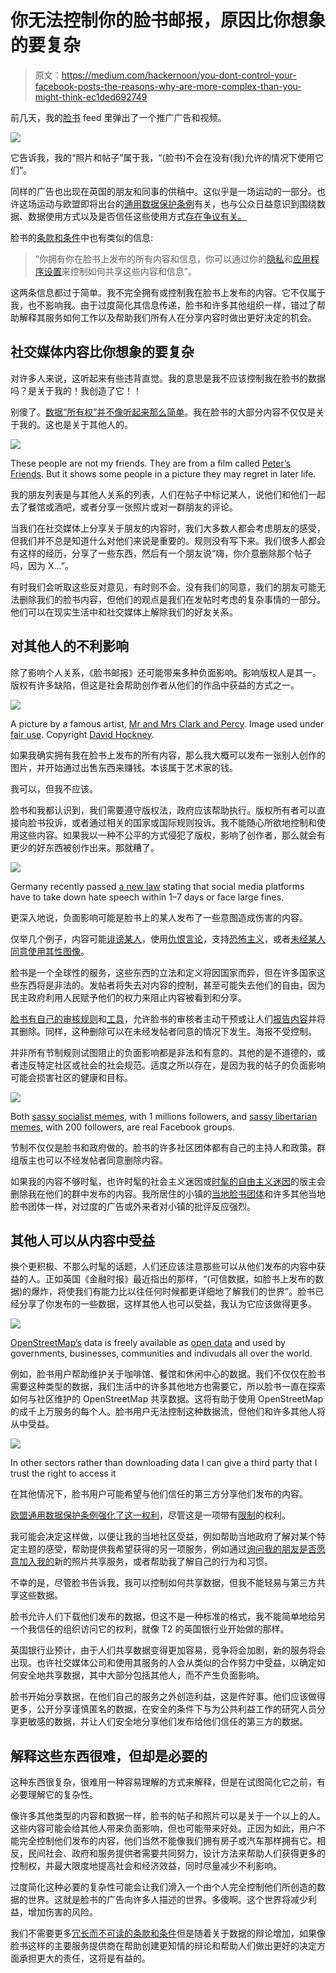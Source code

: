 # 你无法控制你的脸书邮报，原因比你想象的要复杂

> 原文：<https://medium.com/hackernoon/you-dont-control-your-facebook-posts-the-reasons-why-are-more-complex-than-you-might-think-ec1ded692749>

前几天，我的[脸书](https://hackernoon.com/tagged/facebook) feed 里弹出了一个推广广告和视频。

![](img/23eaf5df96ea5884f776e0547f44115c.png)

它告诉我，我的“照片和帖子”属于我，“(脸书)不会在没有(我)允许的情况下使用它们”。

同样的广告也出现在英国的朋友和同事的供稿中。这似乎是一场运动的一部分。也许这场运动与欧盟即将出台的[通用数据保护条例](https://gdpr-info.eu)有关，也与公众日益意识到围绕数据、数据使用方式以及是否信任这些使用方式[存在争议有关。](https://theodi.org/article/odi-survey-reveals-british-consumer-attitudes-to-sharing-personal-data/)

脸书的[条款和条件](https://www.facebook.com/terms.php)中也有类似的信息:

> “你拥有你在脸书上发布的所有内容和信息，你可以通过你的[隐私](https://www.facebook.com/settings/?tab=privacy)和[应用程序设置](https://www.facebook.com/settings/?tab=applications)来控制如何共享这些内容和信息”。

这两条信息都过于简单。我不完全拥有或控制我在脸书上发布的内容。它不仅属于我，也不影响我。由于过度简化其信息传递，脸书和许多其他组织一样，错过了帮助解释其服务如何工作以及帮助我们所有人在分享内容时做出更好决定的机会。

## 社交媒体内容比你想象的要复杂

对许多人来说，这听起来有些违背直觉。我的意思是我不应该控制我在脸书的数据吗？是关于我的！我创造了它！！

别傻了。[数据“所有权”并不像听起来那么简单](https://web.archive.org/web/20170926083923/https://theodi.org/blog/how-do-we-own-data)。我在脸书的大部分内容不仅仅是关于我的。这也是关于其他人的。

![](img/f330708b9554e45434ee9a17b64f9512.png)

These people are not my friends. They are from a film called [Peter’s Friends](https://en.wikipedia.org/wiki/Peter%27s_Friends). But it shows some people in a picture they may regret in later life.

我的朋友列表是与其他人关系的列表，人们在帖子中标记某人，说他们和他们一起去了餐馆或酒吧，或者分享一张照片或对一群朋友的评论。

当我们在社交媒体上分享关于朋友的内容时，我们大多数人都会考虑朋友的感受，但我们并不总是知道什么对他们来说是重要的。规则没有写下来。我们很多人都会有这样的经历，分享了一些东西，然后有一个朋友说“嗨，你介意删除那个帖子吗，因为 X…”。

有时我们会听取这些反对意见，有时则不会。没有我们的同意，我们的朋友可能无法删除我们的脸书内容，但他们的观点是我们在发帖时考虑的复杂事情的一部分。他们可以在现实生活中和社交媒体上解除我们的好友关系。

## 对其他人的不利影响

除了影响个人关系，《脸书邮报》还可能带来多种负面影响。影响版权人是其一。版权有许多缺陷，但这是社会帮助创作者从他们的作品中获益的方式之一。

![](img/c24ef6217705d9b8872e047aa8003018.png)

A picture by a famous artist, [Mr and Mrs Clark and Percy](https://en.wikipedia.org/wiki/Mr_and_Mrs_Clark_and_Percy). Image used under [fair use](https://en.wikipedia.org/wiki/File:Hockney.clark-percy.jpg#Fair_use_rationale). Copyright [David Hockney](https://en.wikipedia.org/wiki/File:Hockney.clark-percy.jpg#Fair_use_rationale).

如果我确实拥有我在脸书上发布的所有内容，那么我大概可以发布一张别人创作的图片，并开始通过出售东西来赚钱。本该属于艺术家的钱。

我可以，但我不应该。

脸书和我都认识到，我们需要遵守版权法，政府应该帮助执行。版权所有者可以直接向脸书投诉，或者通过相关的国家或国际规则投诉。我不能随心所欲地控制和使用这些内容。如果我以一种不公平的方式侵犯了版权，影响了创作者，那么就会有更少的好东西被创作出来。那就糟了。

![](img/5e1adba8f43fe546a0f1752d11e0d576.png)

Germany recently passed [a new law](http://www.spiegel.de/netzwelt/netzpolitik/facebook-gesetz-behoerden-nehmen-viele-soziale-netzwerke-ins-visier-a-1170820.html) stating that social media platforms have to take down hate speech within 1–7 days or face large fines.

更深入地说，负面影响可能是脸书上的某人发布了一些意图造成伤害的内容。

仅举几个例子，内容可能[诽谤某人](https://www.traverselegal.com/blog/removing-defamation-from-facebook-and-twitter-defamation-lawyer-insights/)，使用[仇恨言论](https://techcrunch.com/2017/10/02/germanys-social-media-hate-speech-law-is-now-in-effect/)，支持[恐怖主义](https://www.wsj.com/articles/facebook-steps-up-efforts-against-terrorism-1455237595)，或者[未经某人同意使用其性图像](https://www.usatoday.com/story/tech/news/2017/11/08/facebook-tests-fighting-revenge-porn-asking-users-file-nude-photos-first/843364001/)。

脸书是一个全球性的服务，这些东西的立法和定义将因国家而异，但在许多国家这些东西将是非法的。发帖者将失去对内容的控制，甚至可能失去他们的自由，因为民主政府利用人民赋予他们的权力来阻止内容被看到和分享。

[脸书有自己的审核规则](https://www.theguardian.com/news/2017/may/21/revealed-facebook-internal-rulebook-sex-terrorism-violence)和[工具](https://hackernoon.com/tagged/tools)，允许脸书的审核者主动干预或让人们[报告内容](https://www.facebook.com/help/www/181495968648557?ref=u2u)并将其删除。同样，这种删除可以在未经发帖者同意的情况下发生。海报不受控制。

并非所有节制规则试图阻止的负面影响都是非法和有意的。其他的是不道德的，或者违反特定社区或社会的社会规范。适度之所以存在，是因为我的帖子的负面影响可能会损害社区的健康和目标。

![](img/548460a314ac422647b8488d3eda5c80.png)

Both [sassy socialist memes](https://www.facebook.com/sassysocialistmemes/), with 1 millions followers, and [sassy libertarian memes](https://www.facebook.com/sassylibertarian/), with 200 followers, are real Facebook groups.

节制不仅仅是脸书和政府做的。脸书的许多社区团体都有自己的主持人和政策。群组版主也可以不经发帖者同意删除内容。

如果我的内容不够时髦，也许时髦的社会主义迷因或[时髦的自由主义迷因](https://www.facebook.com/sassylibertarian/)的版主会删除我在他们的群中发布的内容。我所居住的小镇的[当地脸书团体](https://www.facebook.com/groups/131752256848313/)和许多其他当地脸书团体一样，对过度的广告或外来者对小镇的批评反应强烈。

## 其他人可以从内容中受益

换个更积极、不那么时髦的话题，人们还应该注意那些可以从他们发布的内容中获益的人。正如英国《金融时报》最近指出的那样，“(可信数据，如脸书上发布的数据)的爆炸，将使我们有能力比以往任何时候都更详细地了解我们的世界”。脸书已经分享了你发布的一些数据，这样其他人也可以受益，我认为它应该做得更多。

![](img/145e818474cb1e3e5820b1aff47a4109.png)

[OpenStreetMap’s](http://openstreetmap.org) data is freely available as [open data](https://theodi.org/article/what-is-open-data-and-why-should-we-care/) and used by governments, businesses, communities and indivudals all over the world.

例如，脸书用户帮助维护关于咖啡馆、餐馆和休闲中心的数据。我们不仅仅在脸书需要这种类型的数据，我们生活中的许多其他地方也需要它，所以脸书一直在探索如何与社区维护的 OpenStreetMap 共享数据。这将有助于使用 OpenStreetMap 的成千上万服务的每个人。脸书用户无法控制这种数据流，但他们和许多其他人将从中受益。

![](img/a4c20f483515c1ec0511d7627a4f2176.png)

In other sectors rather than downloading data I can give a third party that I trust the right to access it

在其他情况下，脸书用户可能希望与他们信任的第三方分享他们发布的内容。

[欧盟通用数据保护条例强化了这一权利](https://theodi.org/article/will-gdpr-and-data-portability-support-innovation/)，尽管这是一项带有[限制](http://www.jenitennison.com/2017/12/26/data-portability.html)的权利。

我可能会决定这样做，以便让我的当地社区受益，例如帮助当地政府了解对某个特定主题的感受，帮助提供我希望获得的另一项服务，例如通过[询问我的朋友是否愿意加入我的](https://signal.org/blog/private-contact-discovery/)新的照片共享服务，或者帮助我了解自己的行为和习惯。

不幸的是，尽管脸书告诉我，我可以控制如何共享数据，但我不能轻易与第三方共享这些数据。

脸书允许人们下载他们发布的数据，但这不是一种标准的格式，我不能简单地给另一个我信任的组织访问它的权利，就像 T2 的英国银行业开始做的那样。

英国银行业预计，由于人们共享数据变得更加容易，竞争将会加剧，新的服务将会出现。也许社交媒体公司和使用其服务的人会从类似的合作努力中受益，以确定如何安全地共享数据，其中大部分包括其他人，而不产生负面影响。

脸书开始分享数据，在他们自己的服务之外创造利益，这是件好事。他们应该做得更多，公开分享谨慎匿名的数据，在安全的条件下与为公共利益工作的研究人员分享更敏感的数据，并让人们安全地分享他们发布给他们信任的第三方的数据。

## 解释这些东西很难，但却是必要的

这种东西很复杂，很难用一种容易理解的方式来解释，但是在试图简化它之前，有必要理解它的复杂性。

像许多其他类型的内容和数据一样，脸书的帖子和照片可以是关于一个以上的人。这些内容可能会给其他人带来负面影响，但也可能带来好处。正因为如此，用户不能完全控制他们发布的内容，他们当然不能像我们拥有房子或汽车那样拥有它。相反，民间社会、政府和服务提供者需要共同努力，设计方法来帮助人们获得更多的控制权，并最大限度地提高社会和经济效益，同时尽量减少不利影响。

过度简化这种必要的复杂性可能会让我们滑入一个由个人完全控制他们所创造的数据的世界。这就是脸书的广告向许多人描述的世界。多傻啊。这个世界将减少利益，增加伤害的风险。

我们不需要更多[冗长而不可读的条款和条件](https://www.theguardian.com/technology/2015/jun/15/i-read-all-the-small-print-on-the-internet)但是随着关于数据的辩论增加，如果像脸书这样的主要服务提供商在帮助创建更知情的辩论和帮助人们做出更好的决定方面承担更大的责任，这将是有益的。